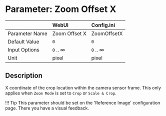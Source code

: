 # Parameter: Zoom Offset X

|                   | WebUI               | Config.ini
|:---               |:---                 |:----
| Parameter Name    | Zoom Offset X       | ZoomOffsetX
| Default Value     | `0`                 | `0`
| Input Options     | `0` .. &infin;      | `0` .. &infin;
| Unit              | pixel               | pixel


## Description

X coordinate of the crop location within the camera sensor frame. 
This only applies when `Zoom Mode` is set to `Crop` or `Scale & Crop`.


!!! Tip
    This parameter should be set on the 'Reference Image' configuration page. 
    There you have a visual feedback.
